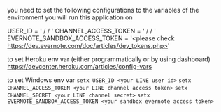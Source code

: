 you need to set the following configurations to the variables of the environment you will run this application on

USER_ID = '<LINE dev console> / <your chhannel> / <basic settings>'
CHANNEL_ACCESS_TOKEN = '<LINE dev console> / <your channel> / <messging API>'
EVERNOTE_SANDBOX_ACCESS_TOKEN = '<please check https://dev.evernote.com/doc/articles/dev_tokens.php>'

to set Heroku env var (either programmatically or by using dashboard)
https://devcenter.heroku.com/articles/config-vars

to set Windows env var
`setx USER_ID <your LINE user id>`
`setx CHANNEL_ACCESS_TOKEN <your LINE channel access token>`
`setx CHANNEL_SECRET <your LINE channel secret>`
`setx EVERNOTE_SANDBOX_ACCESS_TOKEN <your sandbox evernote access token>`